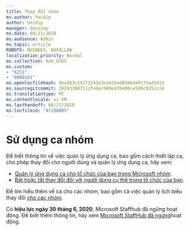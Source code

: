 ```yaml
---
title: Thay đổi nhóm
ms.author: heidip
author: heidip
manager: dansimp
ms.date: 04/21/2020
ms.audience: Admin
ms.topic: article
ROBOTS: NOINDEX, NOFOLLOW
localization_priority: Normal
ms.collection: Adm_O365
ms.custom:
- "6251"
- "9000161"
ms.openlocfilehash: 0ea563c152f3241e3ce81bad038bd49775ad1d13
ms.sourcegitcommit: 282933087112fe8ec989e47b400ce589c0351c16
ms.translationtype: MT
ms.contentlocale: vi-VN
ms.lasthandoff: 08/27/2020
ms.locfileid: "47290005"
---
```

# <a name="using-teams-shifts"></a>Sử dụng ca nhóm

Để biết thông tin về việc quản lý ứng dụng ca, bao gồm cách thiết lập ca, cho phép thay đổi cho người dùng và quản lý ứng dụng ca, hãy xem:
 
- [Quản lý ứng dụng ca cho tổ chức của bạn trong Microsoft nhóm](https://docs.microsoft.com/microsoftteams/expand-teams-across-your-org/shifts/manage-the-shifts-app-for-your-organization-in-teams#set-up-shifts).
- [Bật hoặc tắt thay đổi đối với người dùng cụ thể trong tổ chức của bạn](https://docs.microsoft.com/microsoftteams/expand-teams-across-your-org/shifts/manage-the-shifts-app-for-your-organization-in-teams#enable-or-disable-shifts-for-specific-users-in-your-organization).

Để tìm hiểu thêm về ca cho các nhóm, bao gồm cả việc quản lý lịch biểu thay đổi [cho các nhóm](https://docs.microsoft.com/microsoftteams/expand-teams-across-your-org/shifts-for-teams-landing-page).

Có **hiệu lực ngày 30 tháng 6, 2020**, Microsoft Staffhub đã ngừng hoạt động. Để biết thêm thông tin, hãy xem [Microsoft StaffHub đã ngừng](https://docs.microsoft.com/MicrosoftTeams/expand-teams-across-your-org/shifts/microsoft-staffhub-to-be-retired)hoạt động.

